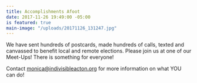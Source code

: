 ```yaml
---
title: Accomplishments Afoot
date: 2017-11-26 19:49:00 -05:00
is featured: true
main-image: "/uploads/20171126_131247.jpg"
---
```


We have sent hundreds of postcards, made hundreds of calls,  texted and canvassed to benefit local and remote elections.  Please join us at one of our Meet-Ups!  There is something for everyone!

Contact monica@indivisibleacton.org for more information on what YOU can do!